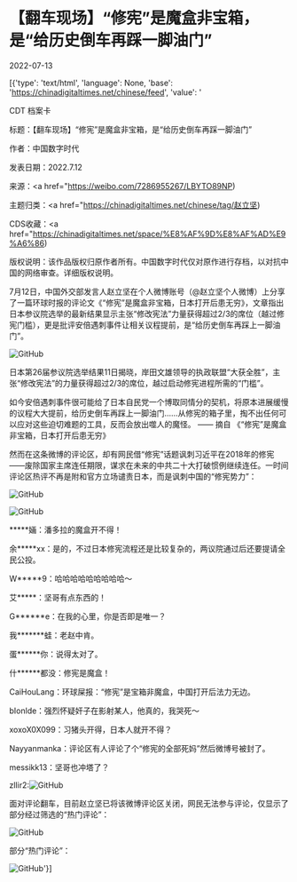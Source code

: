 # 【翻车现场】“修宪”是魔盒非宝箱，是“给历史倒车再踩一脚油门”

2022-07-13

[{'type': 'text/html', 'language': None, 'base': 'https://chinadigitaltimes.net/chinese/feed', 'value': '

CDT 档案卡

标题：【翻车现场】“修宪”是魔盒非宝箱，是“给历史倒车再踩一脚油门”

作者：中国数字时代

发表日期：2022.7.12

来源：<a href="https://weibo.com/7286955267/LBYTO89NP)

主题归类：<a href="https://chinadigitaltimes.net/chinese/tag/赵立坚)

CDS收藏：<a href="https://chinadigitaltimes.net/space/%E8%AF%9D%E8%AF%AD%E9%A6%86)

版权说明：该作品版权归原作者所有。中国数字时代仅对原作进行存档，以对抗中国的网络审查。详细版权说明。





7月12日，中国外交部发言人赵立坚在个人微博账号（@赵立坚个人微博）上分享了一篇环球时报的评论文《“修宪”是魔盒非宝箱，日本打开后患无穷》，文章指出日本参议院选举的最新结果显示主张“修改宪法”力量获得超过2/3的席位（越过修宪门槛），更是批评安倍遇刺事件让相关议程提前，是“给历史倒车再踩上一脚油门”。

![GitHub](https://chinadigitaltimes.net/chinese/files/2022/07/image-1657687686151.png)



日本第26届参议院选举结果11日揭晓，岸田文雄领导的执政联盟“大获全胜”，主张“修改宪法”的力量获得超过2/3的席位，越过启动修宪进程所需的“门槛”。

如今安倍遇刺事件很可能给了日本自民党一个博取同情分的契机，将原本进展缓慢的议程大大提前，给历史倒车再踩上一脚油门&#8230;&#8230;从修宪的箱子里，掏不出任何可以应对这些迫切难题的工具，反而会放出噬人的魔怪。  —— 摘自 《“修宪”是魔盒非宝箱，日本打开后患无穷》



然而在这条微博的评论区，却有网民借“修宪”话题讽刺习近平在2018年的修宪——废除国家主席连任期限，谋求在未来的中共二十大打破惯例继续连任。一时间评论区热评不再是附和官方立场谴责日本，而是讽刺中国的“修宪势力”：

![GitHub](https://chinadigitaltimes.net/chinese/files/2022/07/image-1657688082463.png)

![GitHub](https://chinadigitaltimes.net/chinese/files/2022/07/image-1657689854035.png)



*****婳：潘多拉的魔盒开不得！

余*****xx：是的，不过日本修宪流程还是比较复杂的，两议院通过后还要提请全民公投。

W*****9：哈哈哈哈哈哈哈哈哈～

艾*****：坚哥有点东西的！

G******e：在我的心里，你是否即是唯一？

我*******蛙：老赵中肯。

蛋******你：说得太对了。

什******都没：修宪是魔盒！

CaiHouLang：环球屎报：“修宪”是宝箱非魔盒，中国打开后法力无边。

bIonlde：强烈怀疑奸子在影射某人，他真的，我哭死～

xoxoX0X099：习猪头开得，日本人就开不得？

Nayyanmanka：评论区有人评论了个“修宪的全部死妈”然后微博号被封了。

messikk13：坚哥也冲塔了？





zllir2:![GitHub](https://chinadigitaltimes.net/chinese/files/2022/07/image-1657688838922.png)



面对评论翻车，目前赵立坚已将该微博评论区关闭，网民无法参与评论，仅显示了部分经过筛选的“热门评论”：

![GitHub](https://chinadigitaltimes.net/chinese/files/2022/07/image-1657685912076.png)

部分“热门评论”：

![GitHub](https://chinadigitaltimes.net/chinese/files/2022/07/image-1657686004693.png)'}]